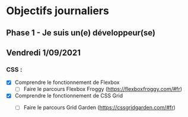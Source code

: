 # Objectifs journaliers

## Phase 1 - Je suis un(e) développeur(se)

## Vendredi 1/09/2021

### CSS : 
  * [X] Comprendre le fonctionnement de Flexbox
    * [ ] Faire le parcours Flexbox Froggy (https://flexboxfroggy.com/#fr)
  * [X] Comprendre le fonctionnement de CSS Grid
    * [ ] Faire le parcours Grid Garden (https://cssgridgarden.com/#fr)





